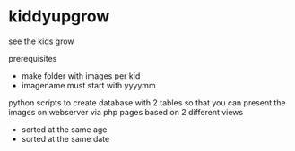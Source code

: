 # kiddyupgrow

see the kids grow

prerequisites
- make folder with images per kid
- imagename must start with yyyymm

python scripts to create database with 2 tables 
so that you can present the images on webserver via php pages based on 2 different views
- sorted at the same age
- sorted at the same date 
